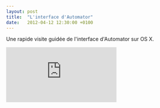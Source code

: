 ```yaml
---
layout: post
title:  "L'interface d'Automator"
date:   2012-04-12 12:30:00 +0100
---
```


Une rapide visite guidée de l'interface d'Automator sur OS X.

<div class="embed-responsive-item text-xs-center">
    <iframe class="embed-responsive-item" src="https://www.youtube.com/embed/5umtQn3G_iw" frameborder="0" allowfullscreen></iframe>
</div>

